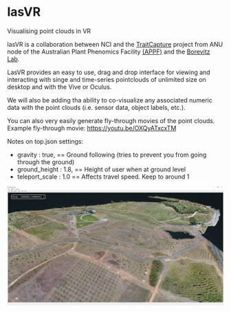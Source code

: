 # lasVR
Visualising point clouds in VR

lasVR is a collaboration between NCI and the [TraitCapture](traitcapture.org) project from ANU node of the Australian Plant Phenomics Facility [(APPF)](http://www.plantphenomics.org.au) and the [Borevitz Lab](http://borevitzlab.anu.edu.au).

LasVR provides an easy to use, drag and drop interface for viewing and interacting with singe and time-series pointclouds of unlimited size on desktop and with the Vive or Oculus. 

We will also be adding tha ability to co-visualize any associated numeric data with the point clouds (i.e. sensor data, object labels, etc.).

You can also very easily generate fly-through movies of the point clouds. 
Example fly-through movie: https://youtu.be/OXQyATxcxTM


Notes on top.json settings:
* gravity : true, == Ground following (tries to prevent you from going through the ground)
* ground_height : 1.8,  == Height of user when at ground level
* teleport_scale : 1.0  == Affects travel speed. Keep to around 1


![Sample screen capture in desktop mode](/media/Shristi-screen-cap-1.jpg)


